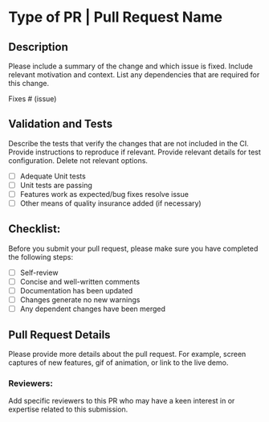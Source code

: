 # Type of PR | Pull Request Name

## Description

Please include a summary of the change and which issue is fixed.
Include relevant motivation and context.
List any dependencies that are required for this change.

Fixes # (issue)

## Validation and Tests

Describe the tests that verify the changes that are not included in the CI.
Provide instructions to reproduce if relevant.
Provide relevant details for test configuration.
Delete not relevant options.

- [ ] Adequate Unit tests
- [ ] Unit tests are passing
- [ ] Features work as expected/bug fixes resolve issue
- [ ] Other means of quality insurance added (if necessary)

## Checklist:

Before you submit your pull request, please make sure you have completed the following steps:

- [ ] Self-review
- [ ] Concise and well-written comments
- [ ] Documentation has been updated
- [ ] Changes generate no new warnings
- [ ] Any dependent changes have been merged

## Pull Request Details

Please provide more details about the pull request.
For example, screen captures of new features, gif of animation, or link to the live demo.

### Reviewers:

Add specific reviewers to this PR who may have a keen interest in or expertise related to this submission.

